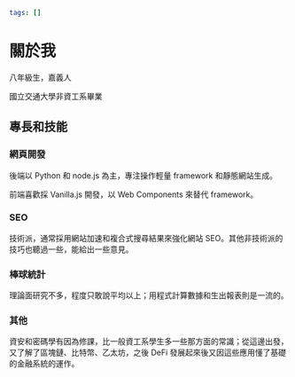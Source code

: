 ```yaml
tags: []
```

# 關於我

八年級生，嘉義人

國立交通大學非資工系畢業

## 專長和技能

### 網頁開發

後端以 Python 和 node.js 為主，專注操作輕量 framework 和靜態網站生成。

前端喜歡採 Vanilla.js 開發，以 Web Components 來替代 framework。

### SEO

技術派，通常採用網站加速和複合式搜尋結果來強化網站 SEO。其他非技術派的技巧也聽過一些，能給出一些意見。

### 棒球統計

理論面研究不多，程度只敢說平均以上；用程式計算數據和生出報表則是一流的。

### 其他

資安和密碼學有因為修課，比一般資工系學生多一些那方面的常識；從這邊出發，又了解了區塊鏈、比特幣、乙太坊，之後 DeFi 發展起來後又因這些應用懂了基礎的金融系統的運作。
